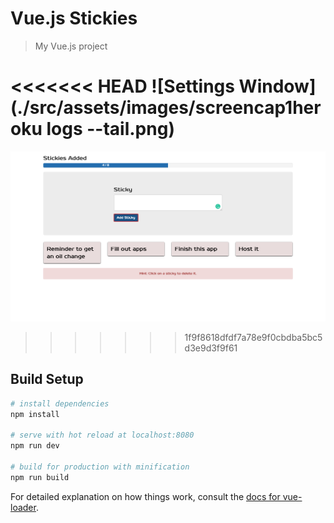 # Vue.js Stickies

> My Vue.js project

<<<<<<< HEAD
![Settings Window](./src/assets/images/screencap1heroku logs --tail.png)
=======
![Settings Window](./src/assets/screencap1.png)
>>>>>>> 1f9f8618dfdf7a78e9f0cbdba5bc5d3e9d3f9f61

## Build Setup

```bash
# install dependencies
npm install

# serve with hot reload at localhost:8080
npm run dev

# build for production with minification
npm run build
```

For detailed explanation on how things work, consult the [docs for vue-loader](http://vuejs.github.io/vue-loader).

